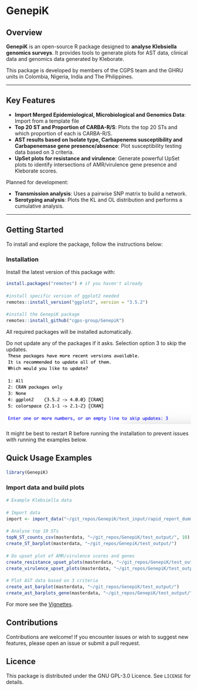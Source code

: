 # GenepiK

## Overview

**GenepiK** is an open-source R package designed to **analyse Klebsiella genomics surveys**. It provides tools to generate plots for AST data, clinical data and genomics data generated by Kleborate.

This package is developed by members of the CGPS team and the GHRU units in Colombia, Nigeria, India and The Philippines.

------------------------------------------------------------------------

## Key Features

-   **Import Merged Epidemiological, Microbiological and Genomics Data**: Import from a template file
-   **Top 20 ST and Proportion of CARBA-R/S**: Plots the top 20 STs and which proportion of each is CARBA-R/S.
-   **AST results based on Isolate type, Carbapenems susceptibility and Carbapenemase gene presence/absence**: Plot susceptibility testing data based on 3 criteria.
-   **UpSet plots for resistance and virulence**: Generate powerful UpSet plots to identify intersections of AMR/virulence gene presence and Kleborate scores.


Planned for development:

-   **Transmission analysis**: Uses a pairwise SNP matrix to build a network.
-   **Serotyping analysis**: Plots the KL and OL distribution and performs a cumulative analysis.

------------------------------------------------------------------------

## Getting Started

To install and explore the package, follow the instructions below:

### Installation

Install the latest version of this package with:

```r
install.packages("remotes") # if you haven't already

#install specific version of ggplot2 needed
remotes::install_version("ggplot2", version = "3.5.2")

#install the GenepiK package
remotes::install_github("cgps-group/GenepiK")
```

All required packages will be installed automatically.

Do not update any of the packages if it asks. Selection option 3 to skip the updates.
![alt text](https://github.com/cgps-group/GenepiK/blob/main/img/update.png?raw=true)


It might be best to restart R before running the installation to prevent issues with running the examples below.

## Quick Usage Examples

```r
library(GenepiK)
```

### Import data and build plots

```r
# Example Klebsiella data

# Import data
import <- import_data("~/git_repos/GenepiK/test_input/rapid_report_dummy_data.csv", "~/git_repos/GenepiK/test_output/")

# Analyse top 10 STs
topN_ST_counts_csv(masterdata, "~/git_repos/GenepiK/test_output/", 10)
create_ST_barplot(masterdata, "~/git_repos/GenepiK/test_output/")

# Do upset plot of AMR/virulence scores and genes
create_resistance_upset_plots(masterdata, "~/git_repos/GenepiK/test_output/")
create_virulence_upset_plots(masterdata, "~/git_repos/GenepiK/test_output/")

# Plot AST data based on 3 criteria
create_ast_barplot(masterdata, "~/git_repos/GenepiK/test_output/")
create_ast_barplots_gene(masterdata, "~/git_repos/GenepiK/test_output/")


```


For more see the [Vignettes](https://github.com/cgps-group/GenepiK/tree/main/vignettes).


## Contributions

Contributions are welcome! If you encounter issues or wish to suggest new features, please open an issue or submit a pull request.

## Licence

This package is distributed under the GNU GPL-3.0 Licence. See `LICENSE` for details.
